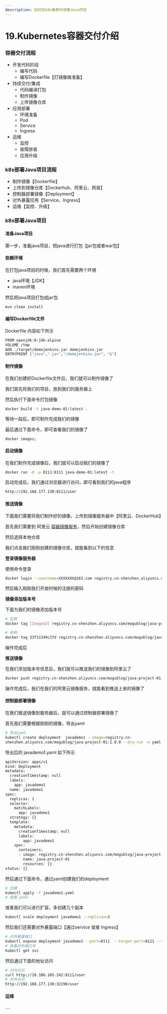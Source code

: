 ```yaml
---
description: 如何在k8s集群中部署Java项目
---
```


# 19.Kubernetes容器交付介绍

### 容器交付流程

* 开发代码阶段
  * 编写代码
  * 编写Dockerfile【打镜像做准备】
* 持续交付/集成
  * 代码编译打包
  * 制作镜像
  * 上传镜像仓库
* 应用部署
  * 环境准备
  * Pod
  * Service
  * Ingress
* 运维
  * 监控
  * 故障排查
  * 应用升级

### k8s部署Java项目流程

* 制作镜像【Dockerfile】
* 上传到镜像仓库【Dockerhub、阿里云、网易】
* 控制器部署镜像【Deployment】
* 对外暴露应用【Service、Ingress】
* 运维【监控、升级】

### k8s部署Java项目

#### 准备Java项目

第一步，准备java项目，把java进行打包【jar包或者war包】

#### 依赖环境

在打包java项目的时候，我们首先需要两个环境

* java环境【JDK】
* maven环境

然后把java项目打包成jar包

```bash
mvn clean install
```

#### 编写Dockerfile文件

Dockerfile 内容如下所示

```bash
FROM openjdk:8-jdk-alpine
VOLUME /tmp
ADD ./target/demojenkins.jar demojenkins.jar
ENTRYPOINT ["java","-jar","/demojenkins.jar", "&"]
```

#### 制作镜像

在我们创建好Dockerfile文件后，我们就可以制作镜像了

我们首先将我们的项目，放到我们的服务器上

然后执行下面命令打包镜像

```bash
docker build -t java-demo-01:latest .
```

等待一段后，即可制作完成我们的镜像

最后通过下面命令，即可查看我们的镜像了

```
docker images;
```

#### 启动镜像

在我们制作完成镜像后，我们就可以启动我们的镜像了

```bash
docker run -d -p 8111:8111 java-demo-01:latest -t
```

启动完成后，我们通过浏览器进行访问，即可看到我们的java程序

```bash
http://192.168.177.130:8111/user
```

#### 推送镜像

下面我们需要将我们制作好的镜像，上传到镜像服务器中【阿里云、DockerHub】

首先我们需要到 阿里云 [容器镜像服务](https://cr.console.aliyun.com/cn-hangzhou/instances/repositories)，然后开始创建镜像仓库

然后选择本地仓库

我们点击我们刚刚创建的镜像仓库，就能看到以下的信息

**登录镜像服务器**

使用命令登录

```bash
docker login --username=XXXXXXX@163.com registry.cn-shenzhen.aliyuncs.com
```

然后输入刚刚我们开放时候的注册的密码

**镜像添加版本号**

下面为我们的镜像添加版本号

```bash
# 实例
docker tag [ImageId] registry.cn-shenzhen.aliyuncs.com/mogublog/java-project-01:[镜像版本号]

# 举例
docker tag 33f11349c27d registry.cn-shenzhen.aliyuncs.com/mogublog/java-project-01:1.0.0
```

操作完成后

**推送镜像**

在我们添加版本号信息后，我们就可以推送我们的镜像到阿里云了

```bash
docker push registry.cn-shenzhen.aliyuncs.com/mogublog/java-project-01:1.0.0
```

操作完成后，我们在我们的阿里云镜像服务，就能看到推送上来的镜像了

#### 控制器部署镜像

在我们推送镜像到服务器后，就可以通过控制器部署镜像了

首先我们需要根据刚刚的镜像，导出yaml

```bash
# 导出yaml
kubectl create deployment  javademo1 --image=registry.cn-
shenzhen.aliyuncs.com/mogublog/java-project-01:1.0.0 --dry-run -o yaml > javademo1.yaml
```

导出后的 javademo1.yaml 如下所示

```bash
apiVersion: apps/v1
kind: Deployment
metadata:
  creationTimestamp: null
  labels:
    app: javademo1
  name: javademo1
spec:
  replicas: 1
  selector:
    matchLabels:
      app: javademo1
  strategy: {}
  template:
    metadata:
      creationTimestamp: null
      labels:
        app: javademo1
    spec:
      containers:
      - image: registry.cn-shenzhen.aliyuncs.com/mogublog/java-project-01:1.0.0
        name: java-project-01
        resources: {}
status: {}
```

然后通过下面命令，通过yaml创建我们的deployment

```bash
# 创建
kubectl apply -f javademo1.yaml
# 查看 pods
```

或者我们可以进行扩容，多创建几个副本

```bash
kubectl scale deployment javademo1 --replicas=3
```

然后我们还需要对外暴露端口【通过service 或者 Ingress】

```bash
# 对外暴露端口
kubectl expose deployment javademo1 --port=8111  --target-port=8111 --type=NodePort
# 查看对外端口号
kubectl get svc
```

然后通过下面的地址访问

```bash
# 对内访问
curl http://10.106.103.242:8111/user
# 对外访问
http://192.168.177.130:32190/user
```

#### 运维

....
